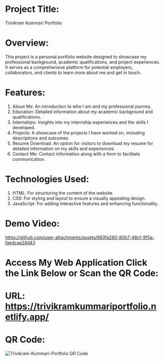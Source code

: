 # Project Title:
Trivikram Kummari Portfolio

# Overview:
This project is a personal portfolio website designed to showcase my professional background, academic qualifications, and project experiences. It serves as a comprehensive platform for potential employers, collaborators, and clients to learn more about me and get in touch.

# Features:
1. About Me: An introduction to who I am and my professional journey.
2. Education: Detailed information about my academic background and qualifications.
3. Internships: Insights into my internship experiences and the skills I developed.
4. Projects: A showcase of the projects I have worked on, including descriptions and outcomes.
5. Resume Download: An option for visitors to download my resume for detailed information on my skills and experiences.
6. Contact Me: Contact information along with a form to facilitate communication.

# Technologies Used:
1. HTML: For structuring the content of the website.
2. CSS: For styling and layout to ensure a visually appealing design.
3. JavaScript: For adding interactive features and enhancing functionality.

# Demo Video:
https://github.com/user-attachments/assets/683fa280-80b7-48cf-9f5a-faedcaa24d43

# Access My Web Application Click the Link Below or Scan the QR Code:
# URL: https://trivikramkummariportfolio.netlify.app/
# QR Code:
![Trivikram-Kummari-Portfolio QR Code](https://github.com/user-attachments/assets/a5f0d397-f74e-4bfa-87a1-9a4212f1205f)
